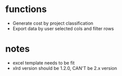 # functions
* Generate cost by project classification
* Export data by user selected cols and filter rows

# notes
* excel template needs to be fit
* xlrd version should be 1.2.0, CAN'T be 2.x version